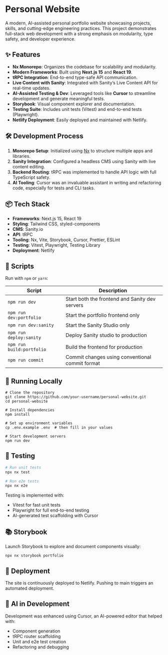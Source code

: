 # Personal Website

A modern, AI-assisted personal portfolio website showcasing projects, skills, and cutting-edge engineering practices. This project demonstrates full-stack web development with a strong emphasis on modularity, type safety, and developer experience.

## ✨ Features

- **Nx Monorepo**: Organizes the codebase for scalability and modularity.
- **Modern Frameworks**: Built using **Next.js 15** and **React 19**.
- **tRPC Integration**: End-to-end type-safe API communication.
- **Live Content with Sanity**: Integrated with Sanity’s Live Content API for real-time updates.
- **AI-Assisted Testing & Dev**: Leveraged tools like **Cursor** to streamline development and generate meaningful tests.
- **Storybook**: Visual component explorer and documentation.
- **Testing Suite**: Includes unit tests (Vitest) and end-to-end tests (Playwright).
- **Netlify Deployment**: Easily deployed and maintained with Netlify.

## 🛠️ Development Process

1. **Monorepo Setup**: Initialized using [Nx](https://nx.dev) to structure multiple apps and libraries.
2. **Sanity Integration**: Configured a headless CMS using Sanity with live content editing.
3. **Backend Routing**: tRPC was implemented to handle API logic with full TypeScript safety.
4. **AI Tooling**: Cursor was an invaluable assistant in writing and refactoring code, especially for tests and CLI tasks.

## 📦 Tech Stack

- **Frameworks**: Next.js 15, React 19
- **Styling**: Tailwind CSS, styled-components
- **CMS**: Sanity.io
- **API**: tRPC
- **Tooling**: Nx, Vite, Storybook, Cursor, Prettier, ESLint
- **Testing**: Vitest, Playwright, Testing Library
- **Deployment**: Netlify

## 📁 Scripts

Run with `npm` or `yarn`:

| Script                    | Description                                     |
| ------------------------- | ----------------------------------------------- |
| `npm run dev`             | Start both the frontend and Sanity dev servers  |
| `npm run dev:portfolio`   | Start the portfolio frontend only               |
| `npm run dev:sanity`      | Start the Sanity Studio only                    |
| `npm run deploy:sanity`   | Deploy Sanity studio to production              |
| `npm run build:portfolio` | Build the frontend for production               |
| `npm run commit`          | Commit changes using conventional commit format |

## 🚀 Running Locally

```
# Clone the repository
git clone https://github.com/your-username/personal-website.git
cd personal-website

# Install dependencies
npm install

# Set up environment variables
cp .env.example .env  # then fill in your values

# Start development servers
npm run dev
```

## 🧪 Testing

```bash
# Run unit tests
npx nx test

# Run e2e tests
npx nx e2e
```

Testing is implemented with:

- Vitest for fast unit tests
- Playwright for full end-to-end testing
- AI-generated test scaffolding with Cursor

## 📚 Storybook

Launch Storybook to explore and document components visually:

```
npx nx storybook portfolio
```

## 🚀 Deployment

The site is continuously deployed to Netlify. Pushing to main triggers an automated deployment.

## 🤖 AI in Development

Development was enhanced using Cursor, an AI-powered editor that helped with:

- Component generation
- tRPC router scaffolding
- Unit and e2e test creation
- Refactoring and debugging
